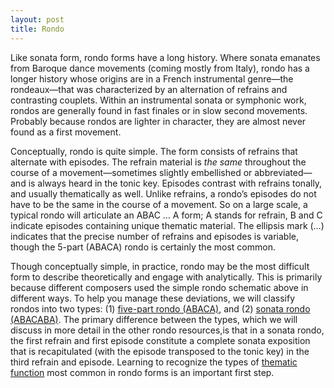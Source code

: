 ```yaml
---
layout: post
title: Rondo
---
```


Like sonata form, rondo forms have a long history. Where sonata emanates from Baroque dance movements (coming mostly from Italy), rondo has a longer history whose origins are in a French instrumental genre—the rondeaux—that was characterized by an alternation of refrains and contrasting couplets. Within an instrumental sonata or symphonic work, rondos are generally found in fast finales or in slow second movements. Probably because rondos are lighter in character, they are almost never found as a first movement.

Conceptually, rondo is quite simple. The form consists of refrains that alternate with episodes. The refrain material is *the same* throughout the course of a movement—sometimes slightly embellished or abbreviated—and is always heard in the tonic key. Episodes contrast with refrains tonally, and usually thematically as well. Unlike refrains, a rondo’s episodes do not have to be the same in the course of a movement. So on a large scale, a typical rondo will articulate an ABAC … A form; A stands for refrain, B and C indicate episodes containing unique thematic material. The ellipsis mark (…) indicates that the precise number of refrains and episodes is variable, though the 5-part (ABACA) rondo is certainly the most common.

Though conceptually simple, in practice, rondo may be the most difficult form to describe theoretically and engage with analytically. This is primarily because different composers used the simple rondo schematic above in different ways. To help you manage these deviations, we will classify rondos into two types: (1) [five-part rondo (ABACA)](fivePartRondo.html), and (2) [sonata rondo (ABACABA)](sonataRondo.html). The primary difference between the types, which we will discuss in more detail in the other rondo resources,is that in a sonata rondo, the first refrain and first episode constitute a complete sonata exposition that is recapitulated (with the episode transposed to the tonic key) in the third refrain and episode. Learning to recognize the types of [thematic function](thematicFunctionInRondo.html) most common in rondo forms is an important first step.